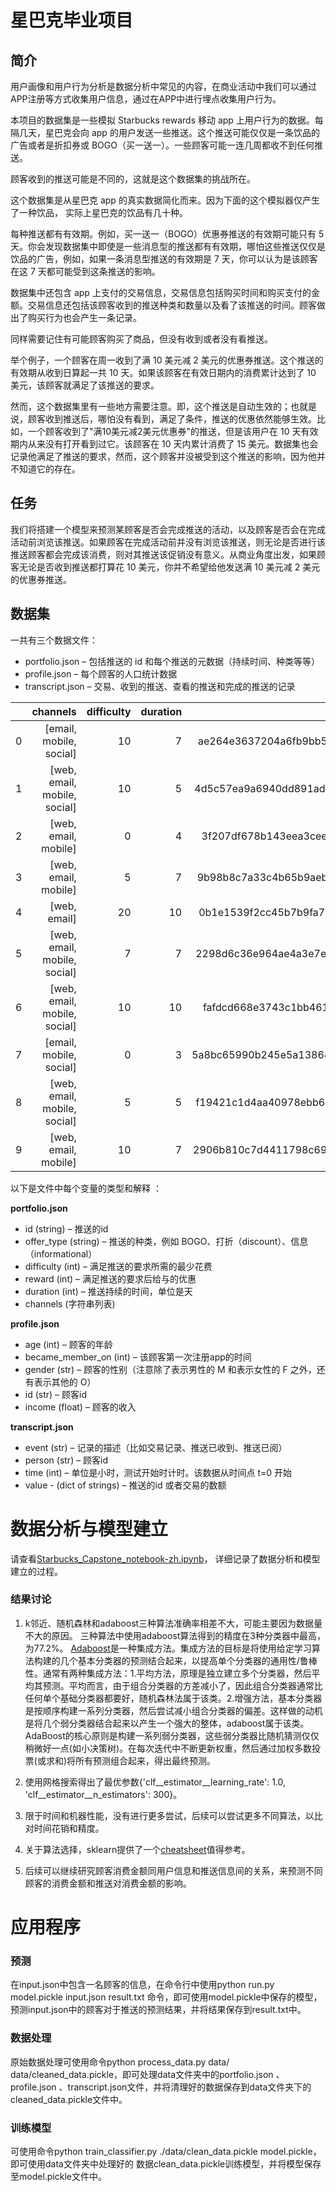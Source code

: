 # 星巴克毕业项目

## 简介

用户画像和用户行为分析是数据分析中常见的内容，在商业活动中我们可以通过APP注册等方式收集用户信息，通过在APP中进行埋点收集用户行为。

本项目的数据集是一些模拟 Starbucks rewards 移动 app 上用户行为的数据。每隔几天，星巴克会向 app 的用户发送一些推送。这个推送可能仅仅是一条饮品的广告或者是折扣券或 BOGO（买一送一）。一些顾客可能一连几周都收不到任何推送。 

顾客收到的推送可能是不同的，这就是这个数据集的挑战所在。

这个数据集是从星巴克 app 的真实数据简化而来。因为下面的这个模拟器仅产生了一种饮品， 实际上星巴克的饮品有几十种。

每种推送都有有效期。例如，买一送一（BOGO）优惠券推送的有效期可能只有 5 天。你会发现数据集中即使是一些消息型的推送都有有效期，哪怕这些推送仅仅是饮品的广告，例如，如果一条消息型推送的有效期是 7 天，你可以认为是该顾客在这 7 天都可能受到这条推送的影响。

数据集中还包含 app 上支付的交易信息，交易信息包括购买时间和购买支付的金额。交易信息还包括该顾客收到的推送种类和数量以及看了该推送的时间。顾客做出了购买行为也会产生一条记录。 

同样需要记住有可能顾客购买了商品，但没有收到或者没有看推送。

举个例子，一个顾客在周一收到了满 10 美元减 2 美元的优惠券推送。这个推送的有效期从收到日算起一共 10 天。如果该顾客在有效日期内的消费累计达到了 10 美元，该顾客就满足了该推送的要求。

然而，这个数据集里有一些地方需要注意。即，这个推送是自动生效的；也就是说，顾客收到推送后，哪怕没有看到，满足了条件，推送的优惠依然能够生效。比如，一个顾客收到了"满10美元减2美元优惠券"的推送，但是该用户在 10 天有效期内从来没有打开看到过它。该顾客在 10 天内累计消费了 15 美元。数据集也会记录他满足了推送的要求，然而，这个顾客并没被受到这个推送的影响，因为他并不知道它的存在。

## 任务

我们将搭建一个模型来预测某顾客是否会完成推送的活动，以及顾客是否会在完成活动前浏览该推送。如果顾客在完成活动前并没有浏览该推送，则无论是否进行该推送顾客都会完成该消费，则对其推送该促销没有意义。从商业角度出发，如果顾客无论是否收到推送都打算花 10 美元，你并不希望给他发送满 10 美元减 2 美元的优惠券推送。


## 数据集

一共有三个数据文件：

* portfolio.json – 包括推送的 id 和每个推送的元数据（持续时间、种类等等）
* profile.json – 每个顾客的人口统计数据
* transcript.json – 交易、收到的推送、查看的推送和完成的推送的记录

| |channels|	difficulty|	duration|	id|	offer_type|	reward|
| -: | -: | -: | -: | -:|-:|-:|
|0|	[email, mobile, social]|	10|	7|	ae264e3637204a6fb9bb56bc8210ddfd|	bogo|	10|
|1|	[web, email, mobile, social]|	10	|5|	4d5c57ea9a6940dd891ad53e9dbe8da0|	bogo|	10|
|2|	[web, email, mobile]|	0|	4|	3f207df678b143eea3cee63160fa8bed|	informational|	0|
|3|	[web, email, mobile]|	5|	7|	9b98b8c7a33c4b65b9aebfe6a799e6d9|	bogo|	5|
|4|	[web, email]|	20|	10|	0b1e1539f2cc45b7b9fa7c272da2e1d7|	discount|	5|
|5|	[web, email, mobile, social]|	7|	7|	2298d6c36e964ae4a3e7e9706d1fb8c2|	discount|	3|
|6|	[web, email, mobile, social]|	10|	10|	fafdcd668e3743c1bb461111dcafc2a4|	discount|	2|
|7|	[email, mobile, social]|	0|	3|	5a8bc65990b245e5a138643cd4eb9837|	informational|	0|
|8|	[web, email, mobile, social]|	5|	5|	f19421c1d4aa40978ebb69ca19b0e20d|	bogo|	5|
|9|	[web, email, mobile]|	10|	7|	2906b810c7d4411798c6938adc9daaa5|	discount|	2|

以下是文件中每个变量的类型和解释 ：

**portfolio.json**
* id (string) – 推送的id
* offer_type (string) – 推送的种类，例如 BOGO、打折（discount）、信息（informational）
* difficulty (int) – 满足推送的要求所需的最少花费
* reward (int) – 满足推送的要求后给与的优惠
* duration (int) – 推送持续的时间，单位是天
* channels (字符串列表)

**profile.json**
* age (int) – 顾客的年龄 
* became_member_on (int) – 该顾客第一次注册app的时间
* gender (str) – 顾客的性别（注意除了表示男性的 M 和表示女性的 F 之外，还有表示其他的 O）
* id (str) – 顾客id
* income (float) – 顾客的收入

**transcript.json**
* event (str) – 记录的描述（比如交易记录、推送已收到、推送已阅）
* person (str) – 顾客id
* time (int) – 单位是小时，测试开始时计时。该数据从时间点 t=0 开始
* value - (dict of strings) – 推送的id 或者交易的数额

# 数据分析与模型建立

请查看[Starbucks_Capstone_notebook-zh.ipynb](,/Starbucks_Capstone_notebook-zh.ipynb)，
详细记录了数据分析和模型建立的过程。

###  结果讨论

1. k邻近、随机森林和adaboost三种算法准确率相差不大，可能主要因为数据量不大的原因。
三种算法中使用adaboost算法得到的精度在3种分类器中最高，为77.2%。
[Adaboost](https://scikit-learn.org/stable/modules/ensemble.html#adaboost)是一种集成方法。集成方法的目标是将使用给定学习算法构建的几个基本分类器的预测结合起来，以提高单个分类器的通用性/鲁棒性。通常有两种集成方法：1.平均方法，原理是独立建立多个分类器，然后平均其预测。平均而言，由于组合分类器的方差减小了，因此组合分类器通常比任何单个基础分类器都要好，随机森林法属于该类。2.增强方法，基本分类器是按顺序构建一系列分类器，然后尝试减小组合分类器的偏差。这样做的动机是将几个弱分类器结合起来以产生一个强大的整体，adaboost属于该类。AdaBoost的核心原则是构建一系列弱分类器，这些弱分类器比随机猜测仅仅稍微好一点(如小决策树)。在每次迭代中不断更新权重，然后通过加权多数投票(或求和)将所有预测组合起来，得出最终预测。

2. 使用网格搜索得出了最优参数{'clf__estimator__learning_rate': 1.0, 'clf__estimator__n_estimators': 300}。

3. 限于时间和机器性能，没有进行更多尝试，后续可以尝试更多不同算法，以比对时间花销和精度。

4. 关于算法选择，sklearn提供了一个[cheatsheet](https://scikit-learn.org/stable/tutorial/machine_learning_map/index.html)值得参考。

5. 后续可以继续研究顾客消费金额同用户信息和推送信息间的关系，来预测不同顾客的消费金额和推送对消费金额的影响。

# 应用程序
### 预测
在input.json中包含一名顾客的信息，在命令行中使用python run.py model.pickle input.json result.txt
命令，即可使用model.pickle中保存的模型，预测input.json中的顾客对于推送的预测结果，并将结果保存到result.txt中。
### 数据处理
原始数据处理可使用命令python process_data.py data/ data/cleaned_data.pickle，即可处理data文件夹中的portfolio.json 
、profile.json 、transcript.json文件，并将清理好的数据保存到data文件夹下的cleaned_data.pickle文件中。
### 训练模型
可使用命令python train_classifier.py ./data/clean_data.pickle model.pickle，即可使用data文件夹中处理好的
数据clean_data.pickle训练模型，并将模型保存至model.pickle文件中。
